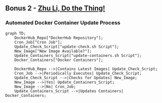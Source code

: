 ## Bonus 2 - [Zhu Li, Do the Thing!](https://www.youtube.com/watch?v=mofRHlO1E_A)

### Automated Docker Container Update Process



```mermaid
graph TD;
    DockerHub_Repo["DockerHub Repository"];
    Cron_Job["Cron Job"];
    Update_Check_Script["update-check.sh Script"];
    New_Image["New Image Available?"];
    Update_Containers_Script["update-containers.sh Script"];
    Docker_Containers["Docker Containers"];

    DockerHub_Repo -->|Contains Latest Images| Update_Check_Script;
    Cron_Job -->|Periodically Executes| Update_Check_Script;
    Update_Check_Script -->|Checks for Updates| New_Image;
    New_Image -->|Yes| Update_Containers_Script;
    New_Image -->|No| Cron_Job;
    Update_Containers_Script -->|Updates Containers| Docker_Containers;


